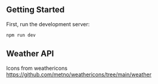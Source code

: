 ## Getting Started

First, run the development server:

```bash
npm run dev
```

## Weather API

Icons from weathericons https://github.com/metno/weathericons/tree/main/weather
